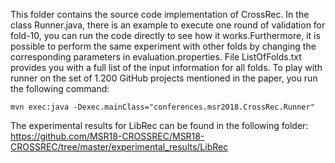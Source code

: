 This folder contains the source code implementation of CrossRec. In the class Runner.java, there is an example to execute one round of validation for fold-10, you can run the code directly to see how it works.Furthermore, it is possible to perform the same experiment with other folds by changing the corresponding parameters  in evaluation.properties. File ListOfFolds.txt provides you with a full list of the input information for all folds.
To play with runner on the set of 1.200 GitHub projects mentioned in the paper, you run the following command:

```
mvn exec:java -Dexec.mainClass="conferences.msr2018.CrossRec.Runner"
```
The experimental results for LibRec can be found in the following folder: https://github.com/MSR18-CROSSREC/MSR18-CROSSREC/tree/master/experimental_results/LibRec


